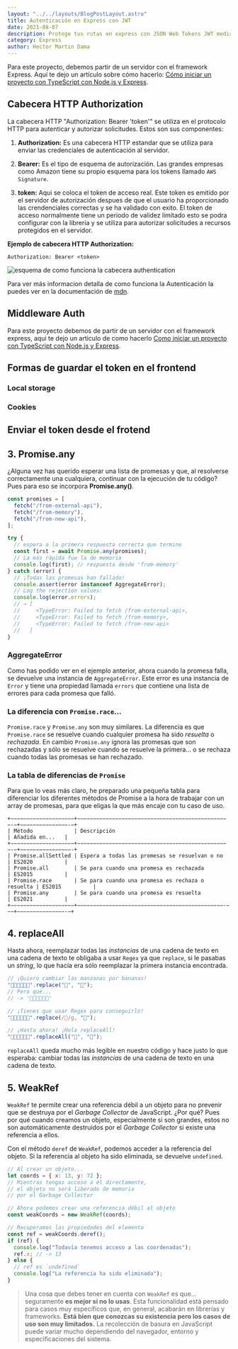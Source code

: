 ```yaml
---
layout: "../../layouts/BlogPostLayout.astro"
title: Autenticación en Express con JWT
date: 2021-08-07
description: Protege tus rutas en express con JSON Web Tokens JWT mediante un Middleware.
category: Express
author: Hector Martin Dama
---
```


Para este proyecto, debemos partir de un servidor con el framework Express. Aquí te dejo un artículo sobre cómo hacerlo: [Cómo iniciar un proyecto con TypeScript con Node.js y Express](https://blog-hectormartindama.vercel.app/blog/post-2).

## Cabecera HTTP Authorization

La cabecera HTTP "Authorization: Bearer 'token'" se utiliza en el protocolo HTTP para autenticar y autorizar solicitudes. Estos son sus componentes:

1. **Authorization:** Es una cabecera HTTP estandar que se utiliza para enviar las credenciales de autenticación al servidor.

2. **Bearer:** Es el tipo de esquema de autorización. Las grandes empresas como Amazon tiene su propio esquema para los tokens llamado `AWS Signature`.

3. **token:** Aqui se coloca el token de acceso real. Este token es emitido por el servidor de autorización despues de que el usuario ha proporcionado las crendenciales correctas y se ha validado con exito. El token de acceso normalmente tiene un periodo de validez limitado esto se podra configurar con la libreria y se utiliza para autorizar solicitudes a recursos protegidos en el servidor.

**Ejemplo de cabecera HTTP Authorization:**

```http
Authorization: Bearer <token>
```

![esquema de como funciona la cabecera authentication](/images/post-7/http-auth-sequence-diagram.png)

Para ver más informacion detalla de como funciona la Autenticación la puedes ver en la documentación de [mdn](https://developer.mozilla.org/es/docs/Web/HTTP/Authentication).

## Middleware Auth

Para este proyecto debemos de partir de un servidor con el framework express, aqui te dejo un articulo de como hacerlo [Como iniciar un proyecto con TypeScript con Node.js y Express](https://blog-hectormartindama.vercel.app/blog/post-2).

## Formas de guardar el token en el frontend

### Local storage

### Cookies

## Enviar el token desde el frotend

## 3. Promise.any

¿Alguna vez has querido esperar una lista de promesas y que, al resolverse correctamente una cualquiera, continuar con la ejecución de tu código? Pues para eso se incorpora **Promise.any()**.

```javascript
const promises = [
  fetch("/from-external-api"),
  fetch("/from-memory"),
  fetch("/from-new-api"),
];

try {
  // espera a la primera respuesta correcta que termine
  const first = await Promise.any(promises);
  // La más rápida fue la de memoria
  console.log(first); // respuesta desde 'from-memory'
} catch (error) {
  // ¡Todas las promesas han fallado!
  console.assert(error instanceof AggregateError);
  // Log the rejection values:
  console.log(error.errors);
  // → [
  //     <TypeError: Failed to fetch /from-external-api>,
  //     <TypeError: Failed to fetch /from-memory>,
  //     <TypeError: Failed to fetch /from-new-api>
  //   ]
}
```

### AggregateError

Como has podido ver en el ejemplo anterior, ahora cuando la promesa falla, se devuelve una instancia de `AggregateError`. Este error es una instancia de `Error` y tiene una propiedad llamada `errors` que contiene una lista de errores para cada promesa que falló.

### La diferencia con `Promise.race`...

`Promise.race` y `Promise.any` son muy similares. La diferencia es que `Promise.race` se resuelve cuando cualquier promesa ha sido _resuelta_ o _rechazada_. En cambio `Promise.any` ignora las promesas que son rechazadas y sólo se resuelve cuando se resuelve la primera... o se rechaza cuando todas las promesas se han rechazado.

### La tabla de diferencias de `Promise`

Para que lo veas más claro, he preparado una pequeña tabla para diferenciar los diferentes métodos de Promise a la hora de trabajar con un array de promesas, para que eligas la que más encaje con tu caso de uso.

```
+−−−−−−−−−−−−−−−−−−−−+−−−−−−−−−−−−−−−−−−−−−−−−−−−−−−−−−−−−−−−−−−−−−−−−-−+−−−−−−−−−−−−−−−-−+
| Método             | Descripción                                      | Añadida en...   |
+−−−−−−−−−−−−−−−−−−−−+−−−−−−−−−−−−−−−−−−−−−−−−−−−−−−−−−−−−−−−−−−−−−−−−-−+−−−−−−−−−−−−−−−−-+
| Promise.allSettled | Espera a todas las promesas se resuelvan o no    | ES2020          |
| Promise.all        | Se para cuando una promesa es rechazada          | ES2015          |
| Promise.race       | Se para cuando una promesa es rechaza o resuelta | ES2015          |
| Promise.any        | Se para cuando una promesa es resuelta           | ES2021          |
+−−−−−−−−−−−−−−−−−−−−+−−−−−−−−−−−−−−−−−−−−−−−−−−−−−−−−−−−−−−−−−−−−−−-−−−+−−−−−−−−−−−−−−−-−+
```

## 4. replaceAll

Hasta ahora, reemplazar todas las _instancias_ de una cadena de texto en una cadena de texto te obligaba a usar `Regex` ya que `replace`, si le pasabas un _string_, lo que hacía era sólo reemplazar la primera instancia encontrada.

```javascript
// ¡Quiero cambiar las manzanas por bananas!
"🍏🍏🍋🍋🍊🍊".replace("🍏", "🍌");
// Pero qué...
// -> '🍌🍏🍋🍋🍊🍊'

// ¡Tienes que usar Regex para conseguirlo!
"🍏🍏🍋🍋🍊🍊".replace(/🍏/g, "🍌");

// ¡Hasta ahora! ¡Hola replaceAll!
"🍏🍏🍋🍋🍊🍊".replaceAll("🍏", "🍌");
```

`replaceAll` queda mucho más legible en nuestro código y hace justo lo que esperaba: cambiar todas las _instancias_ de una cadena de texto en una cadena de texto.

## 5. WeakRef

`WeakRef` te permite crear una referencia débil a un objeto para no prevenir que se destruya por el _Garbage Collector_ de JavaScript. ¿Por qué? Pues por qué cuando creamos un objeto, especialmente si son grandes, estos no son automáticamente destruidos por el _Garbage Collector_ si existe una referencia a ellos.

Con el método `deref` de `WeakRef`, podemos acceder a la referencia del objeto. Si la referencia al objeto ha sido eliminada, se devuelve `undefined`.

```javascript
// Al crear un objeto...
let coords = { x: 13, y: 72 };
// Mientras tengas acceso a él directamente,
// el objeto no será liberado de memoria
// por el Garbage Collector

// Ahora podemos crear una referencia débil al objeto
const weakCoords = new WeakRef(coords);

// Recuperamos las propiedades del elemento
const ref = weakCoords.deref();
if (ref) {
  console.log("Todavía tenemos acceso a las coordenadas");
  ref.x; // -> 13
} else {
  // ref es `undefined`
  console.log("La referencia ha sido eliminada");
}
```

> Una cosa que debes tener en cuenta con `WeakRef` es que... seguramente **es mejor si no lo usas**. Esta funcionalidad está pensado para casos muy específicos que, en general, acabarán en librerías y frameworks. **Está bien que conozcas su existencia pero los casos de uso son muy limitados.** La recolección de basura en JavaScript puede variar mucho dependiendo del navegador, entorno y especificaciones del sistema.
